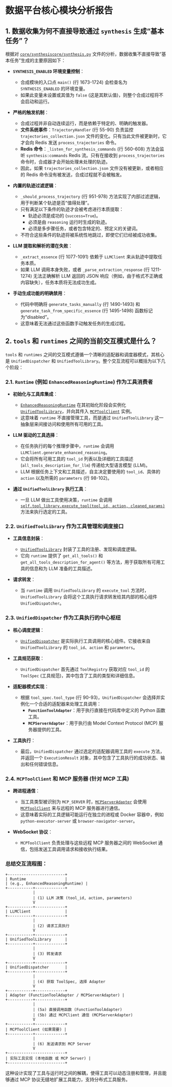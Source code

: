 # 数据平台核心模块分析报告

## 1. 数据收集为何不直接导致通过 `synthesis` 生成“基本任务”？

根据对 [`core/synthesiscore/synthesis.py`](core/synthesiscore/synthesis.py) 文件的分析，数据收集不直接导致“基本任务”生成的主要原因如下：

*   **`SYNTHESIS_ENABLED` 环境变量控制**：
    *   合成模块的入口点 `main()` (行 1673-1724) 会检查名为 `SYNTHESIS_ENABLED` 的环境变量。
    *   如果此变量未设置或其值为 `false` (这是其默认值)，则整个合成过程将不会启动和运行。

*   **严格的触发机制**：
    *   合成过程并非自动连续运行，而是依赖于特定的、明确的触发器。
    *   **文件系统事件**：`TrajectoryHandler` (行 55-90) 负责监控 `trajectories_collection.json` 文件的变化。只有当此文件被更新时，它才会向 Redis 发送 `process_trajectories` 命令。
    *   **Redis 命令**：`_listen_for_synthesis_commands` (行 560-608) 方法会监听 `synthesis:commands` Redis 流。只有在接收到 `process_trajectories` 命令时，合成器才会开始处理未处理的轨迹。
    *   因此，如果 `trajectories_collection.json` 文件没有被更新，或者相应的 Redis 命令没有被发送，合成过程就不会被触发。

*   **内置的轨迹过滤逻辑**：
    *   `_should_process_trajectory` (行 951-978) 方法实现了内部过滤逻辑，用于判断某个轨迹是否“值得处理”。
    *   只有满足以下条件的轨迹才会被考虑进行本质提取：
        *   轨迹必须是成功的 (`success=True`)。
        *   必须是由 `reasoning` 运行时生成的轨迹。
        *   必须是多步骤任务，或者包含特定的、预定义的关键词。
    *   不符合这些条件的轨迹将被系统性地跳过，即使它们已经被成功收集。

*   **LLM 提取和解析的潜在失败**：
    *   `_extract_essence` (行 1077-1091) 依赖于 `LLMClient` 来从轨迹中提取任务本质。
    *   如果 LLM 调用本身失败，或者 `_parse_extraction_response` (行 1211-1274) 无法正确解析 LLM 返回的 JSON 响应（例如，由于格式不正确或内容缺失），任务本质将无法成功生成。

*   **手动生成功能的明确禁用**：
    *   代码中明确将 `generate_tasks_manually` (行 1490-1493) 和 `generate_task_from_specific_essence` (行 1495-1498) 函数标记为“disabled”。
    *   这意味着无法通过这些函数手动触发任务的生成过程。

## 2. `tools` 和 `runtimes` 之间的当前交互模式是什么？

`tools` 和 `runtimes` 之间的交互模式遵循一个清晰的适配器和调度器模式，其核心是 `UnifiedDispatcher` 和 `UnifiedToolLibrary`。整个交互流程可以概括为以下几个阶段：

### 2.1. `Runtime` (例如 `EnhancedReasoningRuntime`) 作为工具消费者

*   **初始化与工具库集成**：
    *   [`EnhancedReasoningRuntime`](runtimes/reasoning/enhanced_runtime.py:22) 在其初始化阶段会实例化 [`UnifiedToolLibrary`](runtimes/reasoning/enhanced_runtime.py:40)，并向其传入 [`MCPToolClient`](runtimes/reasoning/enhanced_runtime.py:39) 实例。
    *   这意味着 `runtime` 不直接管理工具，而是通过 `UnifiedToolLibrary` 这一抽象层来间接访问和使用所有可用的工具。

*   **LLM 驱动的工具选择**：
    *   在任务执行的每个推理步骤中，`runtime` 会调用 `LLMClient.generate_enhanced_reasoning`。
    *   它会将所有可用工具的 `tool_id` 列表以及详细的工具描述 (`all_tools_description_for_llm`) 传递给大型语言模型 (LLM)。
    *   LLM 根据任务上下文和工具描述，自主决定要使用的 `tool_id`、具体的 `action` 以及所需的 `parameters` (行 98-102)。

*   **通过 `UnifiedToolLibrary` 执行工具**：
    *   一旦 LLM 做出工具使用决策，`runtime` 会调用 [`self.tool_library.execute_tool(tool_id, action, cleaned_params)`](runtimes/reasoning/enhanced_runtime.py:167) 方法来执行选定的工具。

### 2.2. `UnifiedToolLibrary` 作为工具管理和调度接口

*   **工具信息封装**：
    *   [`UnifiedToolLibrary`](core/toolscore/unified_tool_library.py) 封装了工具的注册、发现和调度逻辑。
    *   它向 `runtime` 提供了 `get_all_tools()` 和 `get_all_tools_description_for_agent()` 等方法，用于获取所有可用工具的信息和为 LLM 准备的工具描述。

*   **请求转发**：
    *   当 `runtime` 调用 `UnifiedToolLibrary` 的 `execute_tool` 方法时，`UnifiedToolLibrary` 会将这个工具执行请求转发给其内部的核心组件 `UnifiedDispatcher`。

### 2.3. `UnifiedDispatcher` 作为工具执行的中心枢纽

*   **核心调度逻辑**：
    *   [`UnifiedDispatcher`](core/toolscore/unified_dispatcher.py:19) 是实际执行工具调用的核心组件。它接收来自 `UnifiedToolLibrary` 的 `tool_id`、`action` 和 `parameters`。

*   **工具规范获取**：
    *   `UnifiedDispatcher` 首先通过 `ToolRegistry` 获取对应 `tool_id` 的 `ToolSpec` (工具规范)，其中包含了工具的类型和详细信息。

*   **适配器模式实现**：
    *   根据 `tool_spec.tool_type` (行 90-93)，`UnifiedDispatcher` 会选择并实例化一个合适的适配器来处理工具调用：
        *   **`FunctionToolAdapter`**：用于执行直接在代码库中定义的 Python 函数工具。
        *   **`MCPServerAdapter`**：用于执行由 Model Context Protocol (MCP) 服务器提供的工具。

*   **工具执行**：
    *   最后，`UnifiedDispatcher` 通过选定的适配器调用工具的 `execute` 方法，并返回一个 `ExecutionResult` 对象，其中包含了工具执行的成功状态、输出和任何错误信息。

### 2.4. `MCPToolClient` 和 MCP 服务器 (针对 MCP 工具)

*   **跨进程通信**：
    *   当工具类型被识别为 `MCP_SERVER` 时，[`MCPServerAdapter`](core/toolscore/adapters.py) 会使用 [`MCPToolClient`](core/toolscore/mcp_client.py) 来与远程的 MCP 服务器进行通信。
    *   这意味着实际的工具逻辑可能运行在独立的进程或 Docker 容器中，例如 `python-executor-server` 或 `browser-navigator-server`。

*   **WebSocket 协议**：
    *   `MCPToolClient` 负责处理与这些远程 MCP 服务器之间的 WebSocket 通信，包括发送工具调用请求和接收执行结果。

### 总结交互流程图：

```
+-------------------------+
| Runtime                 |
| (e.g., EnhancedReasoningRuntime) |
+-----------+-------------+
            |
            | (1) LLM 决策 (tool_id, action, parameters)
            V
+-----------+-------------+
| LLMClient               |
+-----------+-------------+
            |
            | (2) 请求工具执行
            V
+-----------+-------------+
| UnifiedToolLibrary      |
+-----------+-------------+
            |
            | (3) 转发请求
            V
+-----------+-------------+
| UnifiedDispatcher       |
+-----------+-------------+
            |
            | (4) 获取 ToolSpec, 选择 Adapter
            V
+-----------+-------------+
| Adapter (FunctionToolAdapter / MCPServerAdapter) |
+-----------+-------------+
            |
            | (5a) 直接调用函数 (FunctionToolAdapter)
            | (5b) 通过 MCPClient 通信 (MCPServerAdapter)
            V
+-----------+-------------+
| MCPToolClient (如果需要) |
+-----------+-------------+
            |
            | (6) 发送请求到 MCP Server
            V
+-------------------------+
| 实际工具实现 (本地函数 或 MCP Server) |
+-------------------------+
```

这种设计实现了工具与运行时之间的解耦，使得工具可以动态注册和管理，并且能够通过 MCP 协议无缝地扩展工具能力，支持分布式工具服务。
